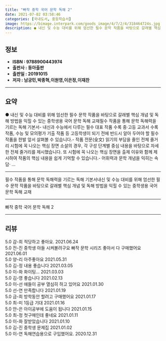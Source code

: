 ```yaml
---
title: "빠작 중학 국어 문학 독해 2"
date: 2021-07-02 03:58:46
categories: [국내도서, 중등학습서]
image: https://bimage.interpark.com/goods_image/4/7/2/4/318464724s.jpg
description: ● 내신 및 수능 대비를 위해 엄선한 필수 문학 작품을 바탕으로 갈래별 핵심 개념 및 독해 방법을 익힐 수 있는 중학생용 국어 문학 독해 교재필수 작품을 통해 문학 독해력을 기르는 독해 기본서- 내신과 수능에서 다루는 필수 대표 작품 수록 중·고등 교과서 수록 작품, 수능 및 모의평가
---
```


## **정보**

- **ISBN : 9788900443974**
- **출판사 : 동아출판**
- **출판일 : 20191015**
- **저자 : 남궁민,박종혁,이원영,이은정,이재찬**

------



## **요약**

●  내신 및 수능 대비를 위해 엄선한 필수 문학 작품을 바탕으로 갈래별 핵심 개념 및 독해 방법을 익힐 수 있는 중학생용 국어 문학 독해 교재필수 작품을 통해 문학 독해력을 기르는 독해 기본서- 내신과 수능에서 다루는 필수 대표 작품 수록 중·고등 교과서 수록 작품, 수능 및 모의평가 기출 작품 등 고등학생이 되기 전에 반드시 알아 두어야 할 필수 작품을 한발 앞서 살펴볼 수 있습니다.- 작품 전문(全文) 읽기의 부담을 줄인 전체 줄거리  시험에 꼭 나오는 핵심 장면 소설의 경우, 각 구성 단계별 중심 내용을 바탕으로 자세한 전체 줄거리를 제시했습니다. 또 시험에 꼭 나오는 핵심 장면을 출제 이유와 함께 제시하여 작품의 핵심 내용을 쉽게 기억할 수 있습니다.- 어휘력과 문학 개념을 익히는 속담· ...

------

필수 작품을 통해 문학 독해력을 기르는 독해 기본서내신 및 수능 대비를 위해 엄선한 필수 문학 작품을 바탕으로 갈래별 핵심 개념 및 독해 방법을 익힐 수 있는 중학생용 국어 문학 독해 교재

------


빠작 중학 국어 문학 독해 2 

------


## **리뷰** 

5.0 감-희 적당하고 좋아요. 2021.06.24 <br/>5.0 전-진 중학생 아들 시켜볼려구요 빠작 문학 시리즈 좋아서 다 구매했어요 2021.06.01 <br/>5.0 양-리 아주좋아요  2021.05.31 <br/>5.0 김-정 내용 좋습니다 2021.03.05 <br/>5.0 이-화 화이팅... 2021.03.03 <br/>5.0 김-영 좋습니다 2021.02.13 <br/>5.0 이-선 애들이 공부 열심히 하고 있어요 2021.01.30 <br/>5.0 선-연 만족합니다 2021.01.19 <br/>5.0 금-희 방학동안  할려고  구매했어요 2021.01.17 <br/>5.0 최-미 1등급 기대  2021.01.16 <br/>5.0 안-은 아이공부에 도움이 됩니다 2021.01.15 <br/>5.0 최-정 첫구매인데 좋네요 2021.01.11 <br/>5.0 이-화 잘받았습니다 2021.01.10 <br/>5.0 김-진 중학생 문제집 2021.01.02 <br/>5.0 이-연 독해연습용으로 구입했어요. 2020.12.31 <br/>